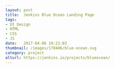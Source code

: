 ```yaml
---
layout: post
title:  Jenkins Blue Ocean Landing Page
tags:
- UI Design
- HTML
- CSS
- JS
date:   2017-04-06 19:21:03
thumbnail: /images/170406/blue-ocean.svg
category: project
alturl: https://jenkins.io/projects/blueocean/
---
```

